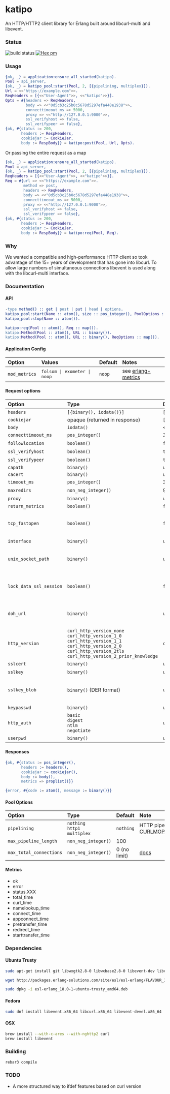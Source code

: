 katipo
=====

An HTTP/HTTP2 client library for Erlang built around libcurl-multi and libevent.

### Status

![build status](https://github.com/puzza007/katipo/actions/workflows/ci.yml/badge.svg)
[![Hex pm](http://img.shields.io/hexpm/v/katipo.svg?style=flat)](https://hex.pm/packages/katipo)

### Usage

```erlang
{ok, _} = application:ensure_all_started(katipo).
Pool = api_server,
{ok, _} = katipo_pool:start(Pool, 2, [{pipelining, multiplex}]).
Url = <<"https://example.com">>.
ReqHeaders = [{<<"User-Agent">>, <<"katipo">>}].
Opts = #{headers => ReqHeaders,
         body => <<"0d5cb3c25b0c5678d5297efa448e1938">>,
         connecttimeout_ms => 5000,
         proxy => <<"http://127.0.0.1:9000">>,
         ssl_verifyhost => false,
         ssl_verifypeer => false},
{ok, #{status := 200,
       headers := RespHeaders,
       cookiejar := CookieJar,
       body := RespBody}} = katipo:post(Pool, Url, Opts).
```

Or passing the entire request as a map

```erlang
{ok, _} = application:ensure_all_started(katipo).
Pool = api_server,
{ok, _} = katipo_pool:start(Pool, 2, [{pipelining, multiplex}]).
ReqHeaders = [{<<"User-Agent">>, <<"katipo">>}].
Req = #{url => <<"https://example.com">>.
        method => post,
        headers => ReqHeaders,
        body => <<"0d5cb3c25b0c5678d5297efa448e1938">>,
        connecttimeout_ms => 5000,
        proxy => <<"http://127.0.0.1:9000">>,
        ssl_verifyhost => false,
        ssl_verifypeer => false},
{ok, #{status := 200,
       headers := RespHeaders,
       cookiejar := CookieJar,
       body := RespBody}} = katipo:req(Pool, Req).
```

### Why

We wanted a compatible and high-performance HTTP client so took
advantage of the 15+ years of development that has gone into libcurl.
To allow large numbers of simultaneous connections libevent is used
along with the libcurl-multi interface.

### Documentation

#### API

```erlang
-type method() :: get | post | put | head | options.
katipo_pool:start(Name :: atom(), size :: pos_integer(), PoolOptions :: proplist()).
katipo_pool:stop(Name :: atom()).

katipo:req(Pool :: atom(), Req :: map()).
katipo:Method(Pool :: atom(), URL :: binary()).
katipo:Method(Pool :: atom(), URL :: binary(), ReqOptions :: map()).

```

#### Application Config
| Option | Values | Default | Notes |
|:-------|:-------|:--------|:------|
| `mod_metrics` | <code>folsom &#124; exometer &#124; noop</code> | `noop` | see [erlang-metrics](https://github.com/benoitc/erlang-metrics) |

#### Request options

| Option                  | Type                                | Default     | Notes                                                                               |
|:------------------------|:------------------------------------|:------------|:------------------------------------------------------------------------------------|
| `headers`               | `[{binary(), iodata()}]`            | `[]`        |                                                                                     |
| `cookiejar`             | opaque (returned in response)       | `[]`        |                                                                                     |
| `body`                  | `iodata()`                          | `<<>>`      |                                                                                     |
| `connecttimeout_ms`     | `pos_integer()`                     | 30000       | [docs](https://curl.haxx.se/libcurl/c/CURLOPT_CONNECTTIMEOUT.html)                  |
| `followlocation`        | `boolean()`                         | `false`     | [docs](https://curl.haxx.se/libcurl/c/CURLOPT_FOLLOWLOCATION.html)                  |
| `ssl_verifyhost`        | `boolean()`                         | `true`      | [docs](https://curl.haxx.se/libcurl/c/CURLOPT_SSL_VERIFYHOST.html)                  |
| `ssl_verifypeer`        | `boolean()`                         | `true`      | [docs](https://curl.haxx.se/libcurl/c/CURLOPT_SSL_VERIFYPEER.html)                  |
| `capath`                | `binary()`                          | `undefined` |                                                                                     |
| `cacert`                | `binary()`                          | `undefined` |                                                                                     |
| `timeout_ms`            | `pos_integer()`                     | 30000       |                                                                                     |
| `maxredirs`             | `non_neg_integer()`                 | 9           |                                                                                     |
| `proxy`                 | `binary()`                          | `undefined` | [docs](https://curl.haxx.se/libcurl/c/CURLOPT_PROXY.html)                           |
| `return_metrics`        | `boolean()`                         | `false`     |                                                                                     |
| `tcp_fastopen`          | `boolean()`                         | `false`     | [docs](https://curl.haxx.se/libcurl/c/CURLOPT_TCP_FASTOPEN.html) curl >= 7.49.0     |
| `interface`             | `binary()`                          | `undefined` | [docs](https://curl.haxx.se/libcurl/c/CURLOPT_INTERFACE.html)                       |
| `unix_socket_path`      | `binary()`                          | `undefined` | [docs](https://curl.haxx.se/libcurl/c/CURLOPT_UNIX_SOCKET_PATH.html) curl >= 7.40.0 |
| `lock_data_ssl_session` | `boolean()`                         | `false`     | [docs](https://curl.haxx.se/libcurl/c/curl_share_setopt.html) curl >= 7.23.0        |
| `doh_url`               | `binary()`                          | `undefined` | [docs](https://curl.haxx.se/libcurl/c/CURLOPT_DOH_URL.html) curl >= 7.62.0          |
| `http_version`          | `curl_http_version_none` <br> `curl_http_version_1_0` <br> `curl_http_version_1_1` <br> `curl_http_version_2_0` <br> `curl_http_version_2tls` <br> `curl_http_version_2_prior_knowledge` | `curl_http_version_none` | [docs](https://curl.haxx.se/libcurl/c/CURLOPT_HTTP_VERSION.html) curl >= 7.62.0 |
| `sslcert`               | `binary()`                          | `undefined` | [docs](https://curl.haxx.se/libcurl/c/CURLOPT_SSLCERT.html)                         |
| `sslkey`                | `binary()`                          | `undefined` | [docs](https://curl.haxx.se/libcurl/c/CURLOPT_SSLKEY.html)                          |
| `sslkey_blob`           | `binary()` (DER format)             | `undefined` | [docs](https://curl.haxx.se/libcurl/c/CURLOPT_SSLKEY_BLOB.html) curl >= 7.71.0      |
| `keypasswd`             | `binary()`                          | `undefined` | [docs](https://curl.haxx.se/libcurl/c/CURLOPT_KEYPASSWD.html)                       |
| `http_auth`             | `basic` <br> `digest` <br> `ntlm` <br> `negotiate` | `undefined` | [docs](https://curl.haxx.se/libcurl/c/CURLOPT_HTTPAUTH.html)                        |
| `userpwd`               | `binary()`                          | `undefined` | [docs](https://curl.haxx.se/libcurl/c/CURLOPT_USERPWD.html)                         |

#### Responses

```erlang
{ok, #{status := pos_integer(),
       headers := headers(),
       cookiejar := cookiejar(),
       body := body(),
       metrics => proplist()}}

{error, #{code := atom(), message := binary()}}
```

#### Pool Options

| Option                  | Type                          | Default      | Note                                                                                           |
|:------------------------|:------------------------------|:-------------|:-----------------------------------------------------------------------------------------------|
| `pipelining`            | `nothing` <br> `http1` <br> `multiplex` | `nothing`    | HTTP pipelining [CURLMOPT_PIPELINING](https://curl.haxx.se/libcurl/c/CURLMOPT_PIPELINING.html) |
| `max_pipeline_length`   | `non_neg_integer()`           | 100          |                                                                                                |
| `max_total_connections` | `non_neg_integer()`           | 0 (no limit) | [docs](https://curl.haxx.se/libcurl/c/CURLMOPT_MAX_TOTAL_CONNECTIONS.html)                     |

#### Metrics

* ok
* error
* status.XXX
* total_time
* curl_time
* namelookup_time
* connect_time
* appconnect_time
* pretransfer_time
* redirect_time
* starttransfer_time

### Dependencies

#### Ubuntu Trusty

```sh
sudo apt-get install git libwxgtk2.8-0 libwxbase2.8-0 libevent-dev libcurl4-openssl-dev libcurl4-openssl-dev

wget http://packages.erlang-solutions.com/site/esl/esl-erlang/FLAVOUR_1_esl/esl-erlang_18.0-1~ubuntu~trusty_amd64.deb

sudo dpkg -i esl-erlang_18.0-1~ubuntu~trusty_amd64.deb
```
#### Fedora

```sh
sudo dnf install libevent.x86_64 libcurl.x86_64 libevent-devel.x86_64
```

#### OSX

```sh
brew install --with-c-ares --with-nghttp2 curl
brew install libevent
```

### Building

```sh
rebar3 compile
```

### TODO

* A more structured way to ifdef features based on curl version
